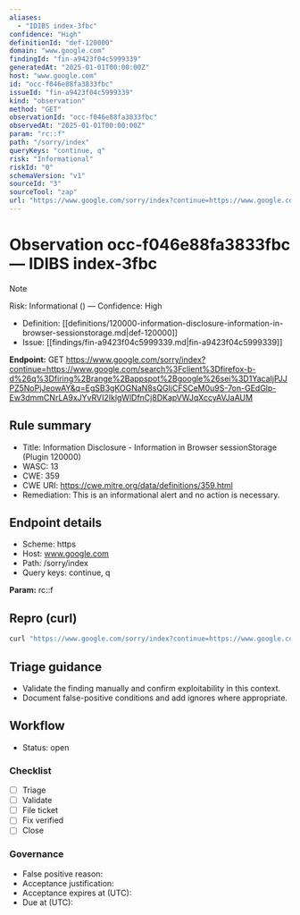 ```yaml
---
aliases:
  - "IDIBS index-3fbc"
confidence: "High"
definitionId: "def-120000"
domain: "www.google.com"
findingId: "fin-a9423f04c5999339"
generatedAt: "2025-01-01T00:00:00Z"
host: "www.google.com"
id: "occ-f046e88fa3833fbc"
issueId: "fin-a9423f04c5999339"
kind: "observation"
method: "GET"
observationId: "occ-f046e88fa3833fbc"
observedAt: "2025-01-01T00:00:00Z"
param: "rc::f"
path: "/sorry/index"
queryKeys: "continue, q"
risk: "Informational"
riskId: "0"
schemaVersion: "v1"
sourceId: "3"
sourceTool: "zap"
url: "https://www.google.com/sorry/index?continue=https://www.google.com/search%3Fclient%3Dfirefox-b-d%26q%3Dfiring%2Brange%2Bappspot%2Bgoogle%26sei%3D1YacaIjPJJPZ5NoPjJeowAY&q=EgSB3gKOGNaN8sQGIjCFSCeM0u9S-7on-GEdGlp-Ew3dmmCNrLA9xJYvRVI2IklgWlDfnCj8DKapVWJqXccyAVJaAUM"
---
```


# Observation occ-f046e88fa3833fbc — IDIBS index-3fbc

> [!Note]
> Risk: Informational () — Confidence: High

- Definition: [[definitions/120000-information-disclosure-information-in-browser-sessionstorage.md|def-120000]]
- Issue: [[findings/fin-a9423f04c5999339.md|fin-a9423f04c5999339]]

**Endpoint:** GET https://www.google.com/sorry/index?continue=https://www.google.com/search%3Fclient%3Dfirefox-b-d%26q%3Dfiring%2Brange%2Bappspot%2Bgoogle%26sei%3D1YacaIjPJJPZ5NoPjJeowAY&q=EgSB3gKOGNaN8sQGIjCFSCeM0u9S-7on-GEdGlp-Ew3dmmCNrLA9xJYvRVI2IklgWlDfnCj8DKapVWJqXccyAVJaAUM

## Rule summary

- Title: Information Disclosure - Information in Browser sessionStorage (Plugin 120000)
- WASC: 13
- CWE: 359
- CWE URI: https://cwe.mitre.org/data/definitions/359.html
- Remediation: This is an informational alert and no action is necessary.

## Endpoint details

- Scheme: https
- Host: www.google.com
- Path: /sorry/index
- Query keys: continue, q

**Param:** rc::f

## Repro (curl)

```bash
curl "https://www.google.com/sorry/index?continue=https://www.google.com/search%3Fclient%3Dfirefox-b-d%26q%3Dfiring%2Brange%2Bappspot%2Bgoogle%26sei%3D1YacaIjPJJPZ5NoPjJeowAY&q=EgSB3gKOGNaN8sQGIjCFSCeM0u9S-7on-GEdGlp-Ew3dmmCNrLA9xJYvRVI2IklgWlDfnCj8DKapVWJqXccyAVJaAUM"
```

## Triage guidance

- Validate the finding manually and confirm exploitability in this context.
- Document false-positive conditions and add ignores where appropriate.

## Workflow

- Status: open

### Checklist

- [ ] Triage
- [ ] Validate
- [ ] File ticket
- [ ] Fix verified
- [ ] Close

### Governance

- False positive reason: 
- Acceptance justification: 
- Acceptance expires at (UTC): 
- Due at (UTC): 
